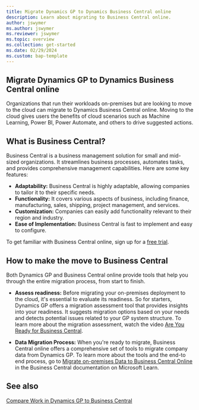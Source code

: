 ```yaml
---
title: Migrate Dynamics GP to Dynamics Business Central online
description: Learn about migrating to Business Central online.
author: jswymer
ms.author: jswymer
ms.reviewer: jswymer
ms.topic: overview 
ms.collection: get-started 
ms.date: 02/29/2024
ms.custom: bap-template 
---
```

## Migrate Dynamics GP to Dynamics Business Central online

Organizations that run their workloads on-premises but are looking to move to the cloud can migrate to Dynamics Business Central online. Moving to the cloud gives users the benefits of cloud scenarios such as Machine Learning, Power BI, Power Automate, and others to drive suggested actions.  

## What is Business Central?

Business Central is a business management solution for small and mid-sized organizations. It streamlines business processes, automates tasks, and provides comprehensive management capabilities. Here are some key features:

- **Adaptability:** Business Central is highly adaptable, allowing companies to tailor it to their specific needs.
- **Functionality:** It covers various aspects of business, including finance, manufacturing, sales, shipping, project management, and services.
- **Customization:** Companies can easily add functionality relevant to their region and industry.
- **Ease of Implementation:** Business Central is fast to implement and easy to configure.

To get familiar with Business Central online, sign up for a [free trial](/dynamics365/business-central/trial-signup).

## How to make the move to Business Central

Both Dynamics GP and Business Central online provide tools that help you through the entire migration process, from start to finish.

- **Assess readiness:** Before migrating your on-premises deployment to the cloud, it's essential to evaluate its readiness. So for starters, Dynamics GP offers a migration assessment tool that provides insights into your readiness. It suggests migration options based on your needs and detects potential issues related to your GP system structure. To learn more about the migration assessment, watch the video [Are You Ready for Business Central](https://www.youtube.com/watch?v=r2gNgQrCgoo&list=PLcakwueIHoT9yVFOV6_BXMVeodPq3lt3o&index=15).

- **Data Migration Process:** When you're ready to migrate, Business Central online offers a comprehensive set of tools to migrate company data from Dynamics GP. To learn more about the tools and the end-to end process, go to [Migrate on-premises Data to Business Central Online](/dynamics365/business-central/dev-itpro/administration/migrate-gp-overview) in the Business Central documentation on Microsoft Learn.

## See also

[Compare Work in Dynamics GP to Business Central](migrate-gp-bc.md)
